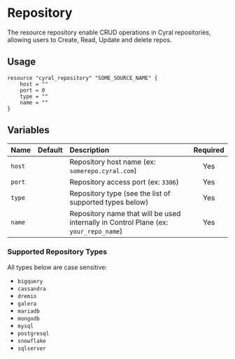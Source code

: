# Repository

The resource repository enable CRUD operations in Cyral repositories, allowing users to Create, Read, Update and delete repos.

## Usage

```hcl
resource "cyral_repository" "SOME_SOURCE_NAME" {
    host = ""
    port = 0
    type = ""
    name = ""
}
```

## Variables

|  Name         |  Default  |  Description                                                                         | Required |
|:--------------|:---------:|:-------------------------------------------------------------------------------------|:--------:|
| `host`        |           | Repository host name (ex: `somerepo.cyral.com`)                                      | Yes      |
| `port`        |           | Repository access port (ex: `3306`)                                                  | Yes      |
| `type`        |           | Repository type (see the list of supported types below)                              | Yes      |
| `name`        |           | Repository name that will be used internally in Control Plane (ex: `your_repo_name`) | Yes      |

### Supported Repository Types

All types below are case sensitive:

- `bigquery`
- `cassandra`
- `dremio`
- `galera`
- `mariadb`
- `mongodb`
- `mysql`
- `postgresql`
- `snowflake`
- `sqlserver`
